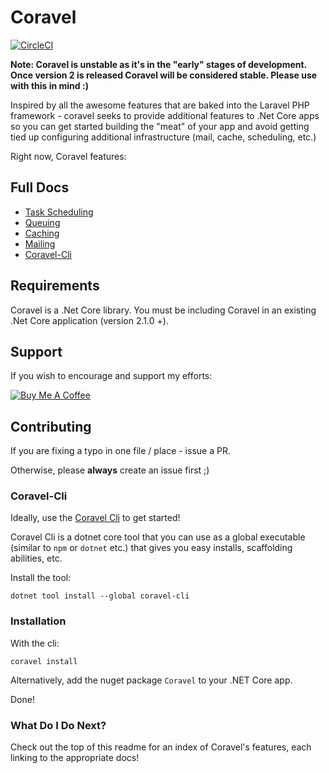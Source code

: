 # Coravel

[![CircleCI](https://circleci.com/gh/jamesmh/coravel/tree/master.svg?style=svg)](https://circleci.com/gh/jamesmh/coravel/tree/master)

__Note: Coravel is unstable as it's in the "early" stages of development. Once version 2 is released Coravel will be considered stable. Please use with this in mind :)__

Inspired by all the awesome features that are baked into the Laravel PHP framework - coravel seeks to provide additional features to .Net Core apps so you can get started building the "meat" of your app and avoid getting tied up configuring additional infrastructure (mail, cache, scheduling, etc.)

Right now, Coravel features:

## Full Docs

- [Task Scheduling](https://github.com/jamesmh/coravel/blob/master/Docs/Scheduler.md)
- [Queuing](https://github.com/jamesmh/coravel/blob/master/Docs/Queuing.md)
- [Caching](https://github.com/jamesmh/coravel/blob/master/Docs/Caching.md)
- [Mailing](https://github.com/jamesmh/coravel/blob/master/Docs/Mailing.md)
- [Coravel-Cli](https://github.com/jamesmh/coravel/blob/master/Docs/Cli.md)

## Requirements

Coravel is a .Net Core library. You must be including Coravel in an existing .Net Core application (version 2.1.0 +).

## Support

If you wish to encourage and support my efforts:

[![Buy Me A Coffee](https://www.buymeacoffee.com/assets/img/custom_images/orange_img.png)](https://www.buymeacoffee.com/gIPOyBD5N)

## Contributing

If you are fixing a typo in one file / place - issue a PR. 

Otherwise, please **always** create an issue first ;)

### Coravel-Cli

Ideally, use the [Coravel Cli](https://github.com/jamesmh/coravel/blob/master/Docs/Cli.md) to get started! 

Coravel Cli is a dotnet core tool that you can use as a global executable (similar to `npm` or `dotnet` etc.) that gives you easy installs, scaffolding abilities, etc.

Install the tool:

```
dotnet tool install --global coravel-cli
```

### Installation

With the cli:

```
coravel install
```

Alternatively, add the nuget package `Coravel` to your .NET Core app.

Done!

### What Do I Do Next?

Check out the top of this readme for an index of Coravel's features, each linking to the appropriate docs!